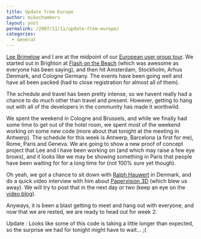 ```yaml
---
title: Update from Europe
author: mikechambers
layout: post
permalink: /2007/11/11/update-from-europe/
categories:
  - General
---
```



[Lee Brimelow][1] and I are at the midpoint of our [European user group tour][2]. We started out in Brighton at [Flash on the Beach][3] (which was awesome as everyone has been saying), and then hit Amsterdam, Stockholm, Arhus Denmark, and Cologne Germany. The events have been going well and have all been packed (had to close registration for almost all of them).

The schedule and travel has been pretty intense, so we havent really had a chance to do much other than travel and present. However, getting to hang out with all of the developers in the community has made it worthwild.  
<!--more-->

  
We spent the weekend in Cologne and Brussels, and while we finally had some time to get out of the hotel room, we spent most of the weekend working on some new code (more about that tonight at the meeting in Antwerp). The schedule for this week is Antwerp, Barcelona (a first for me), Rome, Paris and Geneva. We are going to show a new proof of concept project that Lee and I have been working on (and which may raise a few eye brows), and it looks like we may be showing something in Paris that people have been waiting for for a long time for (not 100% sure yet though).

Oh yeah, we got a chance to sit down with [Ralph Hauwert][4] in Denmark, and do a quick video interview with him about [Papervision 3D][5] (which blew us away). We will try to post that in the next day or two (keep an eye on the [video blog][6]).

Anyways, it is been a blast getting to meet and hang out with everyone, and now that we are rested, we are ready to head out for week 2.

Update : Looks like some of this code is taking a little longer than expected, so the surprise we had for tonight might have to wait&#8230; ;(

 [1]: http://www.theflashblog.com
 [2]: http://www.mikechambers.com/blog/2007/10/15/european-user-group-tour-mike-chambers-and-lee-brimelow/
 [3]: http://www.flashonthebeach.com/speakers/
 [4]: http://www.unitzeroone.com/blog/
 [5]: http://blog.papervision3d.org/
 [6]: http://onair.adobe.com/blogs/videos/